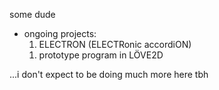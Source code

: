 some dude
- ongoing projects:
  1) ELECTRON (ELECTRonic accordiON)
    1. prototype program in LÖVE2D

...i don't expect to be doing much more here tbh
